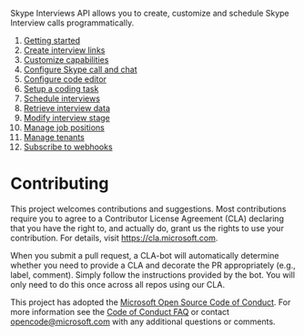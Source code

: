 Skype Interviews API allows you to create, customize and schedule Skype Interview calls programmatically.

1. [Getting started](docs/getting-started.md)
2. [Create interview links](docs/create-links.md)
3. [Customize capabilities](docs/customize-capabilities.md)
4. [Configure Skype call and chat](docs/configure-skype.md)
5. [Configure code editor](docs/configure-code.md)
6. [Setup a coding task](docs/setup-tasks.md)
7. [Schedule interviews](docs/schedule-interviews.md)
8. [Retrieve interview data](docs/fetch-interviews-data.md)
9. [Modify interview stage](docs/manage-interviews.md)
10. [Manage job positions](docs/manage-positions.md)
11. [Manage tenants](docs/manage-tenants.md)
12. [Subscribe to webhooks](docs/webhooks.md)



# Contributing

This project welcomes contributions and suggestions.  Most contributions require you to agree to a
Contributor License Agreement (CLA) declaring that you have the right to, and actually do, grant us
the rights to use your contribution. For details, visit https://cla.microsoft.com.

When you submit a pull request, a CLA-bot will automatically determine whether you need to provide
a CLA and decorate the PR appropriately (e.g., label, comment). Simply follow the instructions
provided by the bot. You will only need to do this once across all repos using our CLA.

This project has adopted the [Microsoft Open Source Code of Conduct](https://opensource.microsoft.com/codeofconduct/).
For more information see the [Code of Conduct FAQ](https://opensource.microsoft.com/codeofconduct/faq/) or
contact [opencode@microsoft.com](mailto:opencode@microsoft.com) with any additional questions or comments.
